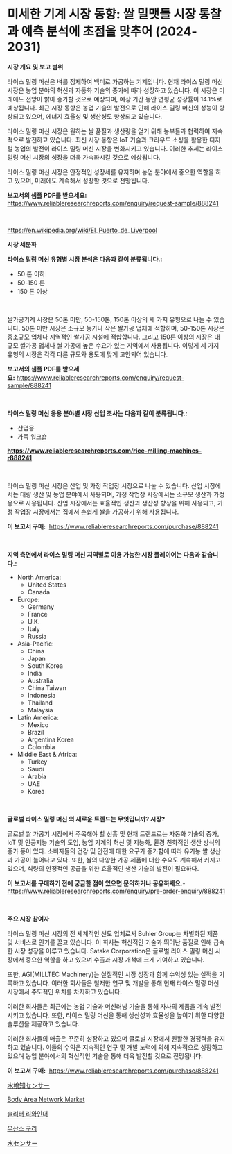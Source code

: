 <p><h1>미세한 기계 시장 동향: 쌀 밀맷돌 시장 통찰과 예측 분석에 초점을 맞추어 (2024-2031)</h1></p><p><strong>시장 개요 및 보고 범위</strong></p>
<p><p>라이스 밀링 머신은 벼를 정제하여 백미로 가공하는 기계입니다. 현재 라이스 밀링 머신 시장은 농업 분야의 혁신과 자동화 기술의 증가에 따라 성장하고 있습니다. 이 시장은 미래에도 전망이 밝아 증가할 것으로 예상되며, 예상 기간 동안 연평균 성장률이 14.1%로 예상됩니다. 최근 시장 동향은 농업 기술의 발전으로 인해 라이스 밀링 머신의 성능이 향상되고 있으며, 에너지 효율성 및 생산성도 향상되고 있습니다.</p><p>라이스 밀링 머신 시장은 원하는 쌀 품질과 생산량을 얻기 위해 농부들과 협력하여 지속적으로 발전하고 있습니다. 최신 시장 동향은 IoT 기술과 크라우드 소싱을 활용한 디지털 농업의 발전이 라이스 밀링 머신 시장을 변화시키고 있습니다. 이러한 추세는 라이스 밀링 머신 시장의 성장을 더욱 가속화시킬 것으로 예상됩니다.</p><p>라이스 밀링 머신 시장은 안정적인 성장세를 유지하며 농업 분야에서 중요한 역할을 하고 있으며, 미래에도 계속해서 성장할 것으로 전망됩니다.</p></p>
<p><strong>보고서의 샘플 PDF를 받으세요:</strong> <a href="https://www.reliableresearchreports.com/enquiry/request-sample/888241">https://www.reliableresearchreports.com/enquiry/request-sample/888241</a></p>
<p>&nbsp;</p>
<p><a href="https://en.wikipedia.org/wiki/El_Puerto_de_Liverpool">https://en.wikipedia.org/wiki/El_Puerto_de_Liverpool</a></p>
<p><strong>시장 세분화</strong></p>
<p><strong>라이스 밀링 머신 유형별 시장 분석은 다음과 같이 분류됩니다.:</strong></p>
<p><ul><li>50 톤 이하</li><li>50-150 톤</li><li>150 톤 이상</li></ul></p>
<p>&nbsp;</p>
<p><p>쌀가공기계 시장은 50톤 미만, 50-150톤, 150톤 이상의 세 가지 유형으로 나눌 수 있습니다. 50톤 미만 시장은 소규모 농가나 작은 쌀가공 업체에 적합하며, 50-150톤 시장은 중소규모 업체나 지역적인 쌀가공 시설에 적합합니다. 그리고 150톤 이상의 시장은 대규모 쌀가공 업체나 쌀 가공에 높은 수요가 있는 지역에서 사용됩니다. 이렇게 세 가지 유형의 시장은 각각 다른 규모와 용도에 맞게 고안되어 있습니다.</p></p>
<p><strong>보고서의 샘플 PDF를 받으세요:</strong>&nbsp;<a href="https://www.reliableresearchreports.com/enquiry/request-sample/888241">https://www.reliableresearchreports.com/enquiry/request-sample/888241</a></p>
<p>&nbsp;</p>
<p><strong> 라이스 밀링 머신 응용 분야별 시장 산업 조사는 다음과 같이 분류됩니다.:</strong></p>
<p><ul><li>산업용</li><li>가족 워크숍</li></ul></p>
<p><strong><a href="https://www.reliableresearchreports.com/rice-milling-machines-r888241">https://www.reliableresearchreports.com/rice-milling-machines-r888241</a></strong></p>
<p>&nbsp;</p>
<p><p>라이스 밀링 머신 시장은 산업 및 가정 작업장 시장으로 나눌 수 있습니다. 산업 시장에서는 대량 생산 및 농업 분야에서 사용되며, 가정 작업장 시장에서는 소규모 생산과 가정용으로 사용됩니다. 산업 시장에서는 효율적인 생산과 생산성 향상을 위해 사용되고, 가정 작업장 시장에서는 집에서 손쉽게 쌀을 가공하기 위해 사용됩니다.</p></p>
<p><strong>이 보고서 구매:</strong>&nbsp; <a href="https://www.reliableresearchreports.com/purchase/888241">https://www.reliableresearchreports.com/purchase/888241</a></p>
<p>&nbsp;</p>
<p><strong>지역 측면에서 라이스 밀링 머신 지역별로 이용 가능한 시장 플레이어는 다음과 같습니다.:</strong></p>
<p><ul>
    <li>
        North America:
        <ul>
            <li>United States</li>
            <li>Canada</li>
        </ul>
    </li>
    <li>
        Europe:
        <ul>
            <li>Germany</li>
            <li>France</li>
            <li>U.K.</li>
            <li>Italy</li>
            <li>Russia</li>
        </ul>
    </li>
    <li>
        Asia-Pacific:
        <ul>
            <li>China</li>
            <li>Japan</li>
            <li>South Korea</li>
            <li>India</li>
            <li>Australia</li>
            <li>China Taiwan</li>
            <li>Indonesia</li>
            <li>Thailand</li>
            <li>Malaysia</li>
        </ul>
    </li>
    <li>
        Latin America:
        <ul>
            <li>Mexico</li>
            <li>Brazil</li>
            <li>Argentina Korea</li>
            <li>Colombia</li>
        </ul>
    </li>
    <li>
        Middle East & Africa:
        <ul>
            <li>Turkey</li>
            <li>Saudi</li>
            <li>Arabia</li>
            <li>UAE</li>
            <li>Korea</li>
        </ul>
    </li>
    </ul></p>
<p>&nbsp;</p>
<p><strong>글로벌 라이스 밀링 머신 의 새로운 트렌드는 무엇입니까? 시장?</strong></p>
<p><p>글로벌 쌀 가공기 시장에서 주목해야 할 신흥 및 현재 트렌드로는 자동화 기술의 증가, IoT 및 인공지능 기술의 도입, 농업 기계의 혁신 및 지능화, 환경 친화적인 생산 방식의 증가 등이 있다. 소비자들의 건강 및 안전에 대한 요구가 증가함에 따라 유기농 쌀 생산과 가공이 늘어나고 있다. 또한, 쌀의 다양한 가공 제품에 대한 수요도 계속해서 커지고 있으며, 식량의 안정적인 공급을 위한 효율적인 생산 기술의 발전이 필요하다.</p></p>
<p><strong>이 보고서를 구매하기 전에 궁금한 점이 있으면 문의하거나 공유하세요.</strong>- <a href="https://www.reliableresearchreports.com/enquiry/pre-order-enquiry/888241">https://www.reliableresearchreports.com/enquiry/pre-order-enquiry/888241</a></p>
<p>&nbsp;</p>
<p><strong>주요 시장 참여자</strong></p>
<p><p>라이스 밀링 머신 시장의 전 세계적인 선도 업체로서 Buhler Group는 차별화된 제품 및 서비스로 인기를 끌고 있습니다. 이 회사는 혁신적인 기술과 뛰어난 품질로 인해 급속한 시장 성장을 이루고 있습니다. Satake Corporation은 글로벌 라이스 밀링 머신 시장에서 중요한 역할을 하고 있으며 수출과 시장 개척에 크게 기여하고 있습니다. </p><p>또한, AGI(MILLTEC Machinery)는 실질적인 시장 성장과 함께 수익성 있는 실적을 기록하고 있습니다. 이러한 회사들은 철저한 연구 및 개발을 통해 현재 라이스 밀링 머신 시장에서 주도적인 위치를 차지하고 있습니다.</p><p>이러한 회사들은 최근에는 농업 기술과 머신러닝 기술을 통해 자사의 제품을 계속 발전시키고 있습니다. 또한, 라이스 밀링 머신을 통해 생산성과 효율성을 높이기 위한 다양한 솔루션을 제공하고 있습니다.</p><p>이러한 회사들의 매출은 꾸준히 성장하고 있으며 글로벌 시장에서 원활한 경쟁력을 유지하고 있습니다. 이들의 수익은 지속적인 연구 및 개발 노력에 의해 지속적으로 성장하고 있으며 농업 분야에서의 혁신적인 기술을 통해 더욱 발전할 것으로 전망됩니다.</p></p>
<p><strong>이 보고서 구매:</strong>&nbsp;&nbsp;<a href="https://www.reliableresearchreports.com/purchase/888241">https://www.reliableresearchreports.com/purchase/888241</a></p>
<p><p><a href="https://github.com/schmahlson/Market-Research-Report-List-2/blob/main/147914058418.md">水検知センサー</a></p><p><a href="https://issuu.com/reportprime-2/docs/body-area-network-market-size-2030.pptx">Body Area Network Market</a></p><p><a href="https://github.com/Nicolasrown5/Market-Research-Report-List-1/blob/main/651133260465.md">슬리터 리와인더</a></p><p><a href="https://github.com/shampaakter36/Market-Research-Report-List-1/blob/main/309326160467.md">무산소 구리</a></p><p><a href="https://github.com/TerrellConn/Market-Research-Report-List-2/blob/main/779967258419.md">水センサー</a></p></p>